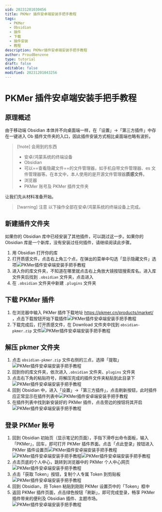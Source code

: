 ```yaml
---
uid: 20231201030456
title: PKMer 插件安卓端安装手把手教程
tags:
  - PKMer
  - Obsidian
  - 插件
  - 下载
  - 插件安装
  - 教程
description: PKMer插件安卓端安装手把手教程
author: ProudBenzene
type: tutorial
draft: false
editable: false
modified: 20231201043256
---
```


# PKMer 插件安卓端安装手把手教程

## 原理概述

由于移动端 Obsidian 本体并不向桌面端一样，在「设置」→「第三方插件」中存在一键进入 Ob 插件文件夹的入口，因此插件安装方式相比桌面端也略有波折。

> [!note] 会用到的东西
> - 安卓/鸿蒙系统的终端设备
> - Obsidian
> - 可以==查看隐藏文件==的文件管理器，如手机自带文件管理器、es 文件管理器等。在本文中，本人使用的是开源文件管理器**质感文件**。
> - 浏览器
> - PKMer 账号及 PKMer 插件文件夹

让我们先从材料准备开始。

> [!warning] 注意
> 以下操作全部在安卓/鸿蒙系统的终端设备上完成。

## 新建插件文件夹

如果你的 Obsidian 库中已经安装了其他插件，可以跳过这一步。如果你的 Obsidian 库是一个新库，没有安装过任何插件，请继续阅读此步骤。

1. 用 Obsidian 打开你的库
2. 打开质感文件，点击右上角三个点，在弹出的菜单中勾选「显示隐藏文件」选项![PKMer插件安卓端安装手把手教程](https://cdn.pkmer.cn/images/202312010430353.JPEG!pkmer)
3. 进入你的库文件夹，不知道在哪里就点击右上角放大镜按钮搜索库名。进入库文件夹后找到 `.obsidian` 文件夹，点击进入
4. 在 `.obsidian` 文件夹中新建 `.plugins` 文件夹

## 下载 PKMer 插件

1. 在浏览器中输入 PKMer 插件下载地址 <https://pkmer.cn/products/market/> ，点击下载按钮开始下载插件![PKMer插件安卓端安装手把手教程](https://cdn.pkmer.cn/images/202312010423543.JPEG!pkmer)
2. 下载完成后，打开质感文件，在 Download 文件夹中找到 `obsidian-pkmer.zip` 文件![PKMer插件安卓端安装手把手教程](https://cdn.pkmer.cn/images/202312010424377.jpg!pkmer)

## 解压 pkmer 文件夹

1. 点击 `obsidian-pkmer.zip` 文件右侧的三点，选择「提取」![PKMer插件安卓端安装手把手教程](https://cdn.pkmer.cn/images/202312010425864.JPEG!pkmer)
2. 回到你的库文件夹，依次进入 `.obsidian` 文件夹、`plugins` 文件夹
3. 点击右下角的粘贴符号，将解压完成的插件文件夹粘贴到此目录下![PKMer插件安卓端安装手把手教程](https://cdn.pkmer.cn/images/202312010425170.JPEG!pkmer)
4. 回到 Obsidian 中，进入「设置」→「第三方插件」，点击刷新按钮，此时插件应正常显示在插件列表中![PKMer插件安卓端安装手把手教程](https://cdn.pkmer.cn/images/202312010425823.JPEG!pkmer)
5. 在插件列表中找到新安装好的 PKMer 插件，点击旁边的按钮将其开启![PKMer插件安卓端安装手把手教程](https://cdn.pkmer.cn/images/202312010426700.JPEG!pkmer)

## 登录 PKMer 账号

1. 回到 Obsidian 初始页（显示笔记的页面），手指下滑呼出命令面板，输入「PKMer」，回车，即可打开 PKMer 插件界面。点击「点此登录」按钮进入 PKMer 插件设置页![PKMer插件安卓端安装手把手教程](https://cdn.pkmer.cn/images/202312010426699.JPEG!pkmer)![PKMer插件安卓端安装手把手教程](https://cdn.pkmer.cn/images/202312010430357.JPEG!pkmer)![PKMer插件安卓端安装手把手教程](https://cdn.pkmer.cn/images/202312010427665.JPEG!pkmer)
2. 点击页底的个人中心，跳转到浏览器中的 PKMer 个人中心网页![PKMer插件安卓端安装手把手教程](https://cdn.pkmer.cn/images/202312010428817.JPEG!pkmer)
3. 点击「获取 Token」按钮，复制个人专属 Token 到剪贴板![PKMer插件安卓端安装手把手教程](https://cdn.pkmer.cn/images/202312010427326.JPEG!pkmer)
4. 回到 Obsidian，将 Token 粘贴到刚刚 PKMer 设置页中的「Token」框中
5. 返回 PKMer 插件页面，点击绿色按钮「刷新」，即可完成登录，畅享 PKMer 插件带来的便利及 Obsidian 插件、主题市场。![PKMer插件安卓端安装手把手教程](https://cdn.pkmer.cn/images/202312010432544.JPEG!pkmer)